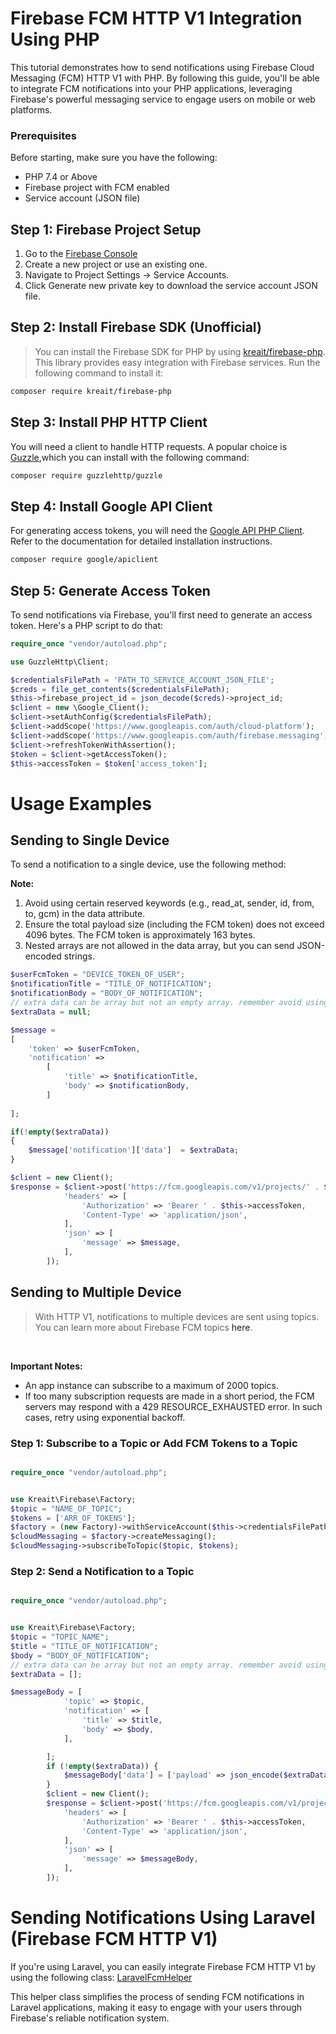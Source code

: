 <h1>Firebase FCM HTTP V1 Integration Using PHP</h1>
<p>This tutorial demonstrates how to send notifications using Firebase Cloud Messaging (FCM) HTTP V1 with PHP. By following this guide, you'll be able to integrate FCM notifications into your PHP applications, leveraging Firebase's powerful messaging service to engage users on mobile or web platforms.</p>

<h3>Prerequisites</h3>
<p>Before starting, make sure you have the following:</p>
<ul>
<li>PHP 7.4 or Above</li>
<li>Firebase project with FCM enabled</li>
<li>Service account (JSON file)</li>
</ul>

<h2>Step 1: Firebase Project Setup</h2>
<ol>
<li>Go to the <a href="https://console.firebase.google.com">Firebase Console</a></li>
<li>Create a new project or use an existing one.</li>
<li>Navigate to Project Settings → Service Accounts.</li>
<li>Click Generate new private key to download the service account JSON file.</li>

</ol>

<h2>Step 2: Install Firebase SDK (Unofficial)</h2>

> You can install the Firebase SDK for PHP by using <a href="https://github.com/kreait/firebase-php"> kreait/firebase-php</a>. This library provides easy integration with Firebase services.
> Run the following command to install it:

```bash
composer require kreait/firebase-php
```

<h2>Step 3: Install PHP HTTP Client </h2>
You will need a client to handle HTTP requests. A popular choice is <a href="https://github.com/guzzle/guzzle">Guzzle</a>,which you can install with the following command:

```bash
composer require guzzlehttp/guzzle
```

<h2>Step 4: Install Google API Client </h2>
For generating access tokens, you will need the <a href="https://github.com/googleapis/google-api-php-client">Google API PHP Client</a>. Refer to the documentation for detailed installation instructions.

```bash
composer require google/apiclient
```

<h2>Step 5: Generate Access Token</h2>
<p>To send notifications via Firebase, you'll first need to generate an access token. Here's a PHP script to do that:</p>

```php
require_once "vendor/autoload.php";

use GuzzleHttp\Client;

$credentialsFilePath = 'PATH_TO_SERVICE_ACCOUNT_JSON_FILE';
$creds = file_get_contents($credentialsFilePath);
$this->firebase_project_id = json_decode($creds)->project_id;
$client = new \Google_Client();
$client->setAuthConfig($credentialsFilePath);
$client->addScope('https://www.googleapis.com/auth/cloud-platform');
$client->addScope('https://www.googleapis.com/auth/firebase.messaging');
$client->refreshTokenWithAssertion();
$token = $client->getAccessToken();
$this->accessToken = $token['access_token'];
```

<h1>Usage Examples</h1>

<h2>Sending to Single Device</h2>

<p>To send a notification to a single device, use the following method:</p>

<b>Note:</b>
<ol>
<li>Avoid using certain reserved keywords (e.g., read_at, sender, id, from, to, gcm) in the data attribute.</li>
<li>Ensure the total payload size (including the FCM token) does not exceed 4096 bytes. The FCM token is approximately 163 bytes.</li>
<li>Nested arrays are not allowed in the data array, but you can send JSON-encoded strings.</li>
</ol>

```php
$userFcmToken = "DEVICE_TOKEN_OF_USER";
$notificationTitle = "TITLE_OF_NOTIFICATION";
$notificationBody = "BODY_OF_NOTIFICATION";
// extra data can be array but not an empty array. remember avoid using Firebase reserved keyword or prefixes of these keywords. 
$extraData = null;

$message = 
[
    'token' => $userFcmToken,
    'notification' => 
        [
            'title' => $notificationTitle,
            'body' => $notificationBody,
        ]
        
];

if(!empty($extraData))
{
    $message['notification']['data']  = $extraData;
}

$client = new Client();
$response = $client->post('https://fcm.googleapis.com/v1/projects/' . $this->firebase_project_id . '/messages:send', [
            'headers' => [
                'Authorization' => 'Bearer ' . $this->accessToken,
                'Content-Type' => 'application/json',
            ],
            'json' => [
                'message' => $message,
            ],
        ]);
```

<h2>Sending to Multiple Device</h2>

> With HTTP V1, notifications to multiple devices are sent using topics. You can learn more about Firebase FCM topics <a>here</a>.
<br>

<b>Important Notes:</b>
<ul>
<li>An app instance can subscribe to a maximum of 2000 topics.</li>
<li>If too many subscription requests are made in a short period, the FCM servers may respond with a 429 RESOURCE_EXHAUSTED error. In such cases, retry using exponential backoff.</li>
</ul>


<h3>Step 1: Subscribe to a Topic or Add FCM Tokens to a Topic</h3>

```php

require_once "vendor/autoload.php";


use Kreait\Firebase\Factory;
$topic = "NAME_OF_TOPIC";
$tokens = ['ARR_OF_TOKENS'];
$factory = (new Factory)->withServiceAccount($this->credentialsFilePath);
$cloudMessaging = $factory->createMessaging();
$cloudMessaging->subscribeToTopic($topic, $tokens);
```


<h3>Step 2: Send a Notification to a Topic</h3>


```php

require_once "vendor/autoload.php";


use Kreait\Firebase\Factory;
$topic = "TOPIC_NAME";
$title = "TITLE_OF_NOTIFICATION";
$body = "BODY_OF_NOTIFICATION";
// extra data can be array but not an empty array. remember avoid using Firebase reserved keyword or prefixes of these keywords.
$extraData = [];

$messageBody = [
            'topic' => $topic,
            'notification' => [
                'title' => $title,
                'body' => $body,
            ],

        ];
        if (!empty($extraData)) {
            $messageBody['data'] = ['payload' => json_encode($extraData)];
        }
        $client = new Client();
        $response = $client->post('https://fcm.googleapis.com/v1/projects/' . $this->firebase_project_id . '/messages:send', [
            'headers' => [
                'Authorization' => 'Bearer ' . $this->accessToken,
                'Content-Type' => 'application/json',
            ],
            'json' => [
                'message' => $messageBody,
            ],
        ]);

```



<h1>Sending Notifications Using Laravel (Firebase FCM HTTP V1)</h1>

If you're using Laravel, you can easily integrate Firebase FCM HTTP V1 by using the following class: 
<a href="https://github.com/baligs/Firebase-FCM-Http-V1-Php/blob/main/LaravelFcmHelper.php">LaravelFcmHelper</a>

<p>This helper class simplifies the process of sending FCM notifications in Laravel applications, making it easy to engage with your users through Firebase's reliable notification system.</p>